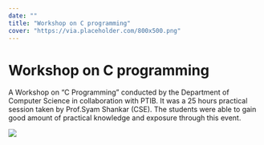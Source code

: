 ```yaml
---
date: ""
title: "Workshop on C programming"
cover: "https://via.placeholder.com/800x500.png"
---
```

# Workshop on C programming

A Workshop on “C Programming” conducted by the Department of Computer Science in collaboration with PTIB. It was a 25 hours practical session taken by Prof.Syam Shankar (CSE). The students were able to gain good amount of practical knowledge and exposure through this event.

![](https://via.placeholder.com/150)